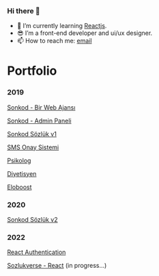 ### Hi there 👋

- 🌱 I’m currently learning  [Reactjs](https://reactjs.org/).
- 😎 I’m a front-end developer and ui/ux designer.
- 📫 How to reach me:   [email](mailto:tolgabrandt@gmail.com)

# Portfolio
 ### 2019
 [Sonkod - Bir Web Ajansı](https://sonkod-2019.netlify.app)
 
 [Sonkod - Admin Paneli](https://sonkod-admin-2019.netlify.app)
 
 [Sonkod Sözlük v1](https://sozluk-2019.netlify.app)
 
 [SMS Onay Sistemi](https://sms-2019.netlify.app)
 
 [Psikolog](https://psikolog-2019.netlify.app)
 
 [Diyetisyen](https://diyetisyen-2019.netlify.app)
 
 [Eloboost](https://eloboost-2019.netlify.com)

###  2020
[Sonkod Sözlük v2](https://sozluk-2020.netlify.app)

### 2022
[React Authentication](https://react-auth2022.netlify.app)

[Sozlukverse - React](https://fastidious-empanada-13d3df.netlify.app) (in progress...)

